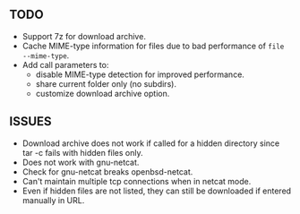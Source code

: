 TODO
----
* Support 7z for download archive.
* Cache MIME-type information for files due to bad performance of `file --mime-type`.
* Add call parameters to:
    * disable MIME-type detection for improved performance.
    * share current folder only (no subdirs).
    * customize download archive option.

ISSUES
------
* Download archive does not work if called for a hidden directory since tar -c fails with hidden files only.
* Does not work with gnu-netcat. 
* Check for gnu-netcat breaks openbsd-netcat.
* Can't maintain multiple tcp connections when in netcat mode.
* Even if hidden files are not listed, they can still be downloaded if entered manually in URL.
